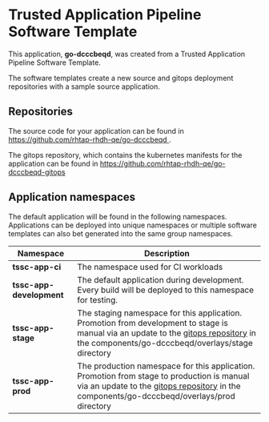 # Trusted Application Pipeline Software Template

This application, **go-dcccbeqd**, was created from a Trusted Application Pipeline Software Template.

The software templates create a new source and gitops deployment repositories with a sample source application. 

## Repositories

The source code for your application can be found in [https://github.com/rhtap-rhdh-qe/go-dcccbeqd ](https://github.com/rhtap-rhdh-qe/go-dcccbeqd ).
 
The gitops repository, which contains the kubernetes manifests for the application can be found in 
[https://github.com/rhtap-rhdh-qe/go-dcccbeqd-gitops ](https://github.com/rhtap-rhdh-qe/go-dcccbeqd-gitops ) 

## Application namespaces 

The default application will be found in the following namespaces. Applications can be deployed into unique namespaces or multiple software templates can also bet generated into the same group namespaces.  

|  Namespace   |  Description   |  
| -------- | -------- |
| **tssc-app-ci** | The namespace used for CI workloads |
| **tssc-app-development** | The default application during development. Every build will be deployed to this namespace for testing. |
| **tssc-app-stage** | The staging namespace for this application. Promotion from development to stage is manual via an update to the [gitops repository](https://github.com/rhtap-rhdh-qe/go-dcccbeqd-gitops ) in the components/go-dcccbeqd/overlays/stage directory |
| **tssc-app-prod** | The production namespace for this application. Promotion from stage to production is manual via an update to the [gitops repository](https://github.com/rhtap-rhdh-qe/go-dcccbeqd-gitops ) in the components/go-dcccbeqd/overlays/prod directory |